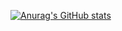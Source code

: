 [![Anurag's GitHub stats](https://github-readme-stats.vercel.app/api?username=BEC0ME)](https://github.com/anuraghazra/github-readme-stats)
